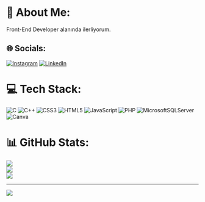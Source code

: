 # 💫 About Me:
Front-End Developer alanında ilerliyorum.


## 🌐 Socials:
[![Instagram](https://img.shields.io/badge/Instagram-%23E4405F.svg?logo=Instagram&logoColor=white)](https://instagram.com/fatmaemiirr) [![LinkedIn](https://img.shields.io/badge/LinkedIn-%230077B5.svg?logo=linkedin&logoColor=white)](https://linkedin.com/in/linkedin.com/in/fatma-emir) 

# 💻 Tech Stack:
![C](https://img.shields.io/badge/c-%2300599C.svg?style=for-the-badge&logo=c&logoColor=white) ![C++](https://img.shields.io/badge/c++-%2300599C.svg?style=for-the-badge&logo=c%2B%2B&logoColor=white) ![CSS3](https://img.shields.io/badge/css3-%231572B6.svg?style=for-the-badge&logo=css3&logoColor=white) ![HTML5](https://img.shields.io/badge/html5-%23E34F26.svg?style=for-the-badge&logo=html5&logoColor=white) ![JavaScript](https://img.shields.io/badge/javascript-%23323330.svg?style=for-the-badge&logo=javascript&logoColor=%23F7DF1E) ![PHP](https://img.shields.io/badge/php-%23777BB4.svg?style=for-the-badge&logo=php&logoColor=white) ![MicrosoftSQLServer](https://img.shields.io/badge/Microsoft%20SQL%20Server-CC2927?style=for-the-badge&logo=microsoft%20sql%20server&logoColor=white) ![Canva](https://img.shields.io/badge/Canva-%2300C4CC.svg?style=for-the-badge&logo=Canva&logoColor=white) 
# 📊 GitHub Stats:
![](https://github-readme-stats.vercel.app/api?username=fatmaemiirr&theme=dark&hide_border=false&include_all_commits=false&count_private=false)<br/>
![](https://github-readme-streak-stats.herokuapp.com/?user=fatmaemiirr&theme=dark&hide_border=false)<br/>
![](https://github-readme-stats.vercel.app/api/top-langs/?username=fatmaemiirr&theme=dark&hide_border=false&include_all_commits=false&count_private=false&layout=compact)

---
[![](https://visitcount.itsvg.in/api?id=fatmaemiirr&icon=0&color=0)](https://visitcount.itsvg.in)

<!-- Proudly created with GPRM ( https://gprm.itsvg.in ) -->
